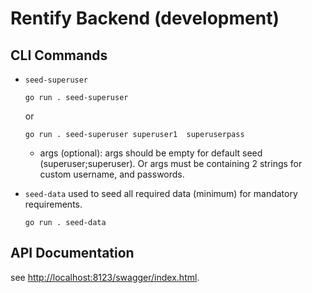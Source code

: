 # Rentify Backend (development)

## CLI Commands
- `seed-superuser`
    ```
    go run . seed-superuser
    ```
    or
    ```
    go run . seed-superuser superuser1  superuserpass
    ```
    - args (optional):
        args should be empty for default seed (superuser;superuser). Or args must be containing 2 strings for custom username, and passwords.


- `seed-data`
    used to seed all required data (minimum) for mandatory requirements.
    ```
    go run . seed-data
    ```

## API Documentation
see [http://localhost:8123/swagger/index.html](http://localhost:8123/swagger/index.html).

